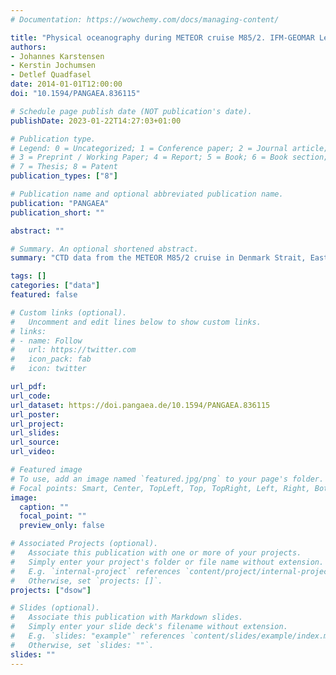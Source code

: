 ```yaml
---
# Documentation: https://wowchemy.com/docs/managing-content/

title: "Physical oceanography during METEOR cruise M85/2. IFM-GEOMAR Leibniz-Institute of Marine Sciences, Kiel University"
authors: 
- Johannes Karstensen
- Kerstin Jochumsen
- Detlef Quadfasel
date: 2014-01-01T12:00:00
doi: "10.1594/PANGAEA.836115"

# Schedule page publish date (NOT publication's date).
publishDate: 2023-01-22T14:27:03+01:00

# Publication type.
# Legend: 0 = Uncategorized; 1 = Conference paper; 2 = Journal article;
# 3 = Preprint / Working Paper; 4 = Report; 5 = Book; 6 = Book section;
# 7 = Thesis; 8 = Patent
publication_types: ["8"]

# Publication name and optional abbreviated publication name.
publication: "PANGAEA"
publication_short: ""

abstract: ""

# Summary. An optional shortened abstract.
summary: "CTD data from the METEOR M85/2 cruise in Denmark Strait, East Greenland Current and Flemish Cap region, Aug 2011."

tags: []
categories: ["data"]
featured: false

# Custom links (optional).
#   Uncomment and edit lines below to show custom links.
# links:
# - name: Follow
#   url: https://twitter.com
#   icon_pack: fab
#   icon: twitter

url_pdf:
url_code:
url_dataset: https://doi.pangaea.de/10.1594/PANGAEA.836115
url_poster:
url_project:
url_slides:
url_source:
url_video:

# Featured image
# To use, add an image named `featured.jpg/png` to your page's folder. 
# Focal points: Smart, Center, TopLeft, Top, TopRight, Left, Right, BottomLeft, Bottom, BottomRight.
image:
  caption: ""
  focal_point: ""
  preview_only: false

# Associated Projects (optional).
#   Associate this publication with one or more of your projects.
#   Simply enter your project's folder or file name without extension.
#   E.g. `internal-project` references `content/project/internal-project/index.md`.
#   Otherwise, set `projects: []`.
projects: ["dsow"]

# Slides (optional).
#   Associate this publication with Markdown slides.
#   Simply enter your slide deck's filename without extension.
#   E.g. `slides: "example"` references `content/slides/example/index.md`.
#   Otherwise, set `slides: ""`.
slides: ""
---
```

